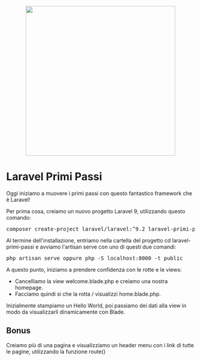 <p align="center"><a href="https://laravel.com" target="_blank"><img src="https://raw.githubusercontent.com/laravel/art/master/logo-lockup/5%20SVG/2%20CMYK/1%20Full%20Color/laravel-logolockup-cmyk-red.svg" width="400"></a></p>

# Laravel Primi Passi

<p>Oggi iniziamo a muovere i primi passi con questo fantastico framework che è Laravel!</p>
<p>Per prima cosa, creiamo un nuovo progetto Laravel 9, utilizzando questo comando:</p>
 <pre>composer create-project laravel/laravel:^9.2 laravel-primi-passi</pre>
<p>Al termine dell'installazione, entriamo nella cartella del progetto cd laravel-primi-passi e avviamo l'artisan serve con uno di questi due comandi:</p>
<pre>php artisan serve oppure php -S localhost:8000 -t public</pre>
<p>A questo punto, iniziamo a prendere confidenza con le rotte e le views:</p>

- Cancelliamo la view welcome.blade.php e creiamo una nostra homepage.
- Facciamo quindi sì che la rotta / visualizzi home.blade.php.

<p>Inizialmente stampiamo un Hello World, poi passiamo dei dati alla view in modo da visualizzarli dinamicamente con Blade.</p>

## Bonus
Creiamo più di una pagina e visualizziamo un header menu con i link di tutte le pagine, utilizzando la funzione route()